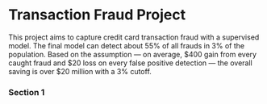 # Transaction Fraud Project

This project aims to capture credit card transaction fraud with a supervised model. The final model can detect about 55% of all frauds in 3% of the population. Based on the assumption — on average, $400 gain from every caught fraud and $20 loss on every false positive detection — the overall saving is over $20 million with a 3% cutoff.

### Section 1
